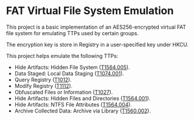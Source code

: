 # FAT Virtual File System Emulation

This project is a basic implementation of an AES256-encrypted virtual FAT file system for emulating TTPs used by certain groups.

The encryption key is store in Registry in a user-specified key under HKCU.

This project helps emulate the following TTPs:
* Hide Artifacts: Hidden File System ([T1564.005](https://attack.mitre.org/techniques/T1564/005/)).
* Data Staged: Local Data Staging ([T1074.001](https://attack.mitre.org/techniques/T1074/001/)).
* Query Registry ([T1012](https://attack.mitre.org/techniques/T1012/)).
* Modify Registry ([T1112](https://attack.mitre.org/techniques/T1112/)).
* Obfuscated Files or Information ([T1027](https://attack.mitre.org/techniques/T1027/)).
* Hide Artifacts: Hidden Files and Directories ([T1564.001](https://attack.mitre.org/techniques/T1564/001/)).
* Hide Artifacts: NTFS File Attributes ([T1564.004](https://attack.mitre.org/techniques/T1564/004/)).
* Archive Collected Data: Archive via Library ([T1560.002](https://attack.mitre.org/techniques/T1560/002/)).
